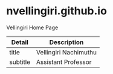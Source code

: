 # nvellingiri.github.io
Vellingiri Home Page 

| Detail | Description |
| ----------- | ----------- |
| title | Vellingiri Nachimuthu |
| subtitle | Assistant Professor |

